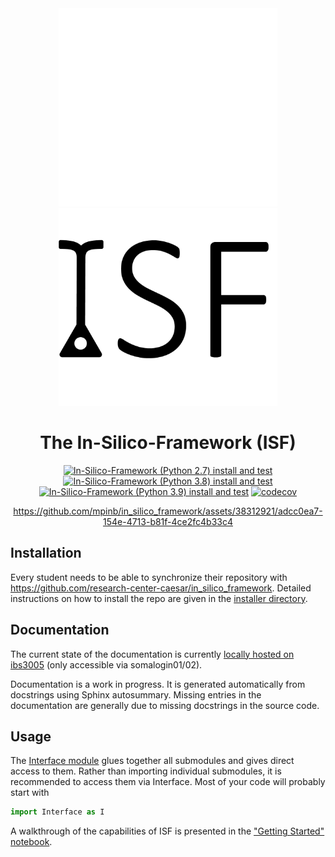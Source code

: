 <div align="center">

<img src=./docs/_static/_figures/isf-logo-white.png#gh-dark-mode-only width='350'>
<img src=./docs/_static/_figures/isf-logo-black.png#gh-light-mode-only width='350'>

# The In-Silico-Framework (ISF)
[![In-Silico-Framework (Python 2.7) install and test](https://github.com/mpinb/in_silico_framework/actions/workflows/test-isf-py27-local.yml/badge.svg)](https://github.com/mpinb/in_silico_framework/actions/workflows/test-isf-py27-local.yml)
[![In-Silico-Framework (Python 3.8) install and test](https://github.com/mpinb/in_silico_framework/actions/workflows/test-isf-py38-local.yml/badge.svg)](https://github.com/mpinb/in_silico_framework/actions/workflows/test-isf-py38-local.yml)
[![In-Silico-Framework (Python 3.9) install and test](https://github.com/mpinb/in_silico_framework/actions/workflows/test-isf-py39-local.yml/badge.svg)](https://github.com/mpinb/in_silico_framework/actions/workflows/test-isf-py39-local.yml)
[![codecov](https://codecov.io/gh/mpinb/in_silico_framework/graph/badge.svg?token=V4P4QMFM12)](https://codecov.io/gh/mpinb/in_silico_framework)

https://github.com/mpinb/in_silico_framework/assets/38312921/adcc0ea7-154e-4713-b81f-4ce2fc4b33c4


</div>


## Installation

Every student needs to be able to synchronize their repository with https://github.com/research-center-caesar/in_silico_framework. Detailed instructions on how to install the repo are given in the [installer directory](./installer/).

## Documentation

The current state of the documentation is currently [locally hosted on ibs3005](http://10.40.130.27:8000/) (only accessible via somalogin01/02).

Documentation is a work in progress. It is generated automatically from docstrings using Sphinx autosummary. Missing entries in the documentation are generally due to missing docstrings in the source code.

## Usage

The [Interface module](./Interface.py) glues together all submodules and gives direct access to them. Rather than importing individual submodules, it is recommended to access them via Interface. Most of your code will probably start with
```python
import Interface as I
```

A walkthrough of the capabilities of ISF is presented in the ["Getting Started" notebook](./getting_started/getting_started.ipynb).
